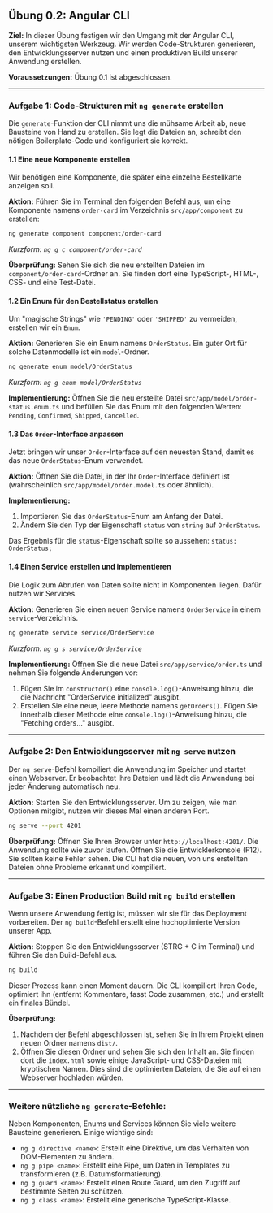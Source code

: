 ## **Übung 0.2: Angular CLI**

**Ziel:** In dieser Übung festigen wir den Umgang mit der Angular CLI, unserem wichtigsten Werkzeug. Wir werden Code-Strukturen generieren, den Entwicklungsserver nutzen und einen produktiven Build unserer Anwendung erstellen.

**Voraussetzungen:** Übung 0.1 ist abgeschlossen.

-----

### **Aufgabe 1: Code-Strukturen mit `ng generate` erstellen**

Die `generate`-Funktion der CLI nimmt uns die mühsame Arbeit ab, neue Bausteine von Hand zu erstellen. Sie legt die Dateien an, schreibt den nötigen Boilerplate-Code und konfiguriert sie korrekt.

#### **1.1 Eine neue Komponente erstellen**

Wir benötigen eine Komponente, die später eine einzelne Bestellkarte anzeigen soll.

**Aktion:** Führen Sie im Terminal den folgenden Befehl aus, um eine Komponente namens `order-card` im Verzeichnis `src/app/component` zu erstellen:

```bash
ng generate component component/order-card
```

*Kurzform: `ng g c component/order-card`*

**Überprüfung:** Sehen Sie sich die neu erstellten Dateien im `component/order-card`-Ordner an. Sie finden dort eine TypeScript-, HTML-, CSS- und eine Test-Datei.

#### **1.2 Ein Enum für den Bestellstatus erstellen**

Um "magische Strings" wie `'PENDING'` oder `'SHIPPED'` zu vermeiden, erstellen wir ein `Enum`.

**Aktion:** Generieren Sie ein Enum namens `OrderStatus`. Ein guter Ort für solche Datenmodelle ist ein `model`-Ordner.

```bash
ng generate enum model/OrderStatus
```

*Kurzform: `ng g enum model/OrderStatus`*

**Implementierung:** Öffnen Sie die neu erstellte Datei `src/app/model/order-status.enum.ts` und befüllen Sie das Enum mit den folgenden Werten: `Pending`, `Confirmed`, `Shipped`, `Cancelled`.

#### **1.3 Das `Order`-Interface anpassen**

Jetzt bringen wir unser `Order`-Interface auf den neuesten Stand, damit es das neue `OrderStatus`-Enum verwendet.

**Aktion:** Öffnen Sie die Datei, in der Ihr `Order`-Interface definiert ist (wahrscheinlich `src/app/model/order.model.ts` oder ähnlich).

**Implementierung:**

1.  Importieren Sie das `OrderStatus`-Enum am Anfang der Datei.
2.  Ändern Sie den Typ der Eigenschaft `status` von `string` auf `OrderStatus`.

Das Ergebnis für die `status`-Eigenschaft sollte so aussehen:
`status: OrderStatus;`

#### **1.4 Einen Service erstellen und implementieren**

Die Logik zum Abrufen von Daten sollte nicht in Komponenten liegen. Dafür nutzen wir Services.

**Aktion:** Generieren Sie einen neuen Service namens `OrderService` in einem `service`-Verzeichnis.

```bash
ng generate service service/OrderService
```

*Kurzform: `ng g s service/OrderService`*

**Implementierung:** Öffnen Sie die neue Datei `src/app/service/order.ts` und nehmen Sie folgende Änderungen vor:

1.  Fügen Sie im `constructor()` eine `console.log()`-Anweisung hinzu, die die Nachricht "OrderService initialized" ausgibt.
2.  Erstellen Sie eine neue, leere Methode namens `getOrders()`. Fügen Sie innerhalb dieser Methode eine `console.log()`-Anweisung hinzu, die "Fetching orders..." ausgibt.

-----

### **Aufgabe 2: Den Entwicklungsserver mit `ng serve` nutzen**

Der `ng serve`-Befehl kompiliert die Anwendung im Speicher und startet einen Webserver. Er beobachtet Ihre Dateien und lädt die Anwendung bei jeder Änderung automatisch neu.

**Aktion:** Starten Sie den Entwicklungsserver. Um zu zeigen, wie man Optionen mitgibt, nutzen wir dieses Mal einen anderen Port.

```bash
ng serve --port 4201
```

**Überprüfung:** Öffnen Sie Ihren Browser unter `http://localhost:4201/`. Die Anwendung sollte wie zuvor laufen. Öffnen Sie die Entwicklerkonsole (F12). Sie sollten keine Fehler sehen. Die CLI hat die neuen, von uns erstellten Dateien ohne Probleme erkannt und kompiliert.

-----

### **Aufgabe 3: Einen Production Build mit `ng build` erstellen**

Wenn unsere Anwendung fertig ist, müssen wir sie für das Deployment vorbereiten. Der `ng build`-Befehl erstellt eine hochoptimierte Version unserer App.

**Aktion:** Stoppen Sie den Entwicklungsserver (STRG + C im Terminal) und führen Sie den Build-Befehl aus.

```bash
ng build
```

Dieser Prozess kann einen Moment dauern. Die CLI kompiliert Ihren Code, optimiert ihn (entfernt Kommentare, fasst Code zusammen, etc.) und erstellt ein finales Bündel.

**Überprüfung:**

1.  Nachdem der Befehl abgeschlossen ist, sehen Sie in Ihrem Projekt einen neuen Ordner namens `dist/`.
2.  Öffnen Sie diesen Ordner und sehen Sie sich den Inhalt an. Sie finden dort die `index.html` sowie einige JavaScript- und CSS-Dateien mit kryptischen Namen. Dies sind die optimierten Dateien, die Sie auf einen Webserver hochladen würden.

-----

### **Weitere nützliche `ng generate`-Befehle:**

Neben Komponenten, Enums und Services können Sie viele weitere Bausteine generieren. Einige wichtige sind:

* `ng g directive <name>`: Erstellt eine Direktive, um das Verhalten von DOM-Elementen zu ändern.
* `ng g pipe <name>`: Erstellt eine Pipe, um Daten in Templates zu transformieren (z.B. Datumsformatierung).
* `ng g guard <name>`: Erstellt einen Route Guard, um den Zugriff auf bestimmte Seiten zu schützen.
* `ng g class <name>`: Erstellt eine generische TypeScript-Klasse.
